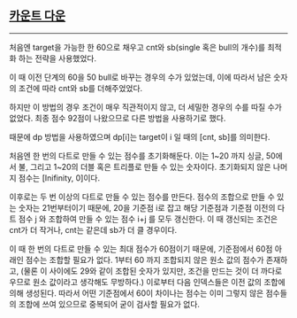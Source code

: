 ## [카운트 다운](https://school.programmers.co.kr/learn/courses/30/lessons/131129)

---

처음엔 target을 가능한 한 60으로 채우고 cnt와 sb(single 혹은 bull의 개수)를 최적화 하는 전략을 사용했었다.

이 때 이전 단계의 60을 50 bull로 바꾸는 경우의 수가 있었는데, 이에 따라서 남은 숫자의 조건에 따라 cnt와 sb를 더해주었었다.

하지만 이 방법의 경우 조건이 매우 직관적이지 않고, 더 세밀한 경우의 수를 따질 수가 없었다. 최종 점수 92점이 나왔으므로 다른 방법을 사용하기로 했다.

때문에 dp 방법을 사용하였으며 dp[i]는 target이 i 일 때의 [cnt, sb]를 의미한다.

처음엔 한 번의 다트로 만들 수 있는 점수를 초기화해둔다. 이는 1~20 까지 싱글, 50에서 불, 그리고 1~20의 더블 혹은 트리플로 만들 수 있는 숫자이다. 초기화되지 않은 나머지 점수는 [Inifinity, 0]이다.

이후로는 두 번 이상의 다트로 만들 수 있는 점수를 만든다. 점수의 조합으로 만들 수 있는 숫자는 21번부터이기 때문에, 20을 기준점 i로 잡고 해당 기준점과 기준점 이전의 다트 점수 j 와 조합하여 만들 수 있는 점수 i+j 를 모두 갱신한다. 이 때 갱신되는 조건은 cnt가 더 작거나, cnt는 같은데 sb가 더 클 경우이다.

이 때 한 번의 다트로 만들 수 있는 최대 점수가 60점이기 때문에, 기준점에서 60점 아래인 점수는 조합할 필요가 없다. 1부터 60 까지 조합되지 않은 원소 값의 점수가 존재하고, (물론 이 사이에도 29와 같이 조합된 숫자가 있지만, 조건을 만드는 것이 더 까다로우므로 원소 값이라고 생각해도 무방하다.) 이로부터 다음 인덱스들은 이전 값의 조합에 의해 생성된다. 따라서 어떤 기준점에서 60이 차이나는 점수는 이미 그렇지 않은 점수들의 조합에 쓰여 있으므로 중복되어 굳이 검사할 필요가 없다.
